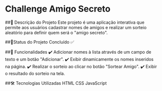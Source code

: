 # Challenge Amigo Secreto

##📌 Descrição do Projeto
Este projeto é uma aplicação interativa que permite aos usuários cadastrar nomes de amigos e realizar um sorteio aleatório para definir quem será o "amigo secreto".

##🚀Status do Projeto
Concluído ✅ 

##🎯 Funcionalidades
✔️ Adicionar nomes à lista através de um campo de texto e um botão "Adicionar".
✔️ Exibir dinamicamente os nomes inseridos na página.
✔️ Realizar o sorteio ao clicar no botão "Sortear Amigo".
✔️ Exibir o resultado do sorteio na tela.

##🛠️ Tecnologias Utilizadas
HTML
CSS
JavaScript
